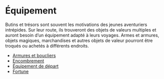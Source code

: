 # Équipement

Butins et trésors sont souvent les motivations des jeunes aventuriers intrépides. Sur leur route, ils trouveront des objets de valeurs multiples et auront besoin d’un équipement adapté à leurs voyages. Armes et armures, objets magiques, marchandises et autres objets de valeur pourront être troqués ou achetés à différents endroits.

- [Armures et boucliers](/docs/equipement/armures-et-boucliers.md)
- [Encombrement](/docs/equipement/encombrement.md)
- [Équipement de départ](/docs/equipement/depart.md)
- [Fortune](/docs/equipement/fortune.md)

